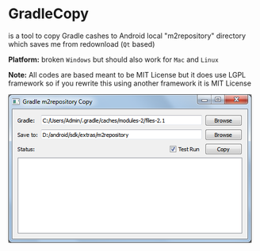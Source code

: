# GradleCopy
is a tool to copy Gradle cashes to Android local "m2repository" directory which saves me from redownload (`Qt` based)

**Platform:** broken `Windows` but should also work for `Mac` and `Linux`

**Note:**
All codes are based meant to be MIT License but it does use LGPL framework so if you rewrite this using another framework it is MIT License

![Preview](todo/preview.png?raw=true "Windows preview")